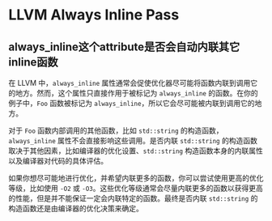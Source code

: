 # LLVM Always Inline Pass

## always_inline这个attribute是否会自动内联其它inline函数

在 LLVM 中，`always_inline` 属性通常会促使优化器尽可能将函数内联到调用它的地方。然而，这个属性只直接作用于被标记为 `always_inline` 的函数。在你的例子中，`Foo` 函数被标记为 `always_inline`，所以它会尽可能被内联到调用它的地方。

对于 `Foo` 函数内部调用的其他函数，比如 `std::string` 的构造函数，`always_inline` 属性不会直接影响这些调用。是否内联 `std::string` 的构造函数取决于其他因素，比如编译器的优化设置、`std::string` 构造函数本身的内联属性以及编译器对代码的具体评估。

如果你想尽可能地进行优化，并希望内联更多的函数，你可以尝试使用更高的优化等级，比如使用 `-O2` 或 `-O3`。这些优化等级通常会尽量内联更多的函数以获得更高的性能，但是并不能保证一定会内联特定的函数。最终是否内联 `std::string` 的构造函数还是由编译器的优化决策来确定。
